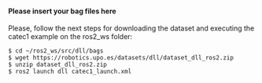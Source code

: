 #### Please insert your bag files here

Please, follow the next steps for downloading the dataset and executing the catec1 example on the ros2_ws folder:
```
$ cd ~/ros2_ws/src/dll/bags
$ wget https://robotics.upo.es/datasets/dll/dataset_dll_ros2.zip
$ unzip dataset_dll_ros2.zip
$ ros2 launch dll catec1_launch.xml
```